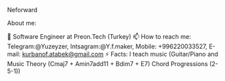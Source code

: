 Neforward

About me:

🔭 Software Engineer at Preon.Tech (Turkey)
📫 How to reach me: Telegram:@Yuzeyzer, Intsagram:@Y.f.maker, Mobile: +996220033527, E-mail: kurbanof.atabek@gmail.com
⚡ Facts: I teach music (Guitar/Piano and Music Theory (Cmaj7 + Amin7add11 + Bdim7 + E7) Chord Progressions (2-5-1))
